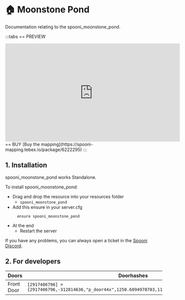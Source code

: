 # 🏠 Moonstone Pond
Documentation relating to the spooni_moonstone_pond.

:::tabs
== PREVIEW
<iframe width="560" height="315" src="https://www.youtube.com/embed/8SADx-ox6Ho?si=rgSgWuF_VrcCYbGy" frameborder="0" allow="accelerometer; autoplay; clipboard-write; encrypted-media; gyroscope; picture-in-picture; web-share" referrerpolicy="strict-origin-when-cross-origin" allowfullscreen></iframe>
== BUY
[Buy the mapping](https://spooni-mapping.tebex.io/package/6222295)
:::

## 1. Installation
spooni_moonstone_pond works Standalone.  

To install spooni_moonstone_pond:
- Drag and drop the resource into your resources folder
  - `spooni_moonstone_pond`
- Add this ensure in your server.cfg
  ```
    ensure spooni_moonstone_pond
  ```
- At the end
  - Restart the server

If you have any problems, you can always open a ticket in the [Spooni Discord](https://discord.gg/spooni).

## 2. For developers
| Doors                     | Doorhashes
|---------------------------|----------------------------------------------------------------------------------|
| Front Door                | `[2917406796] = {2917406796,-312814636,"p_door44x",1250.6094970703,1156.4053955078,150.23097229004}`
